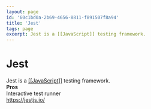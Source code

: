 ```yaml
---
layout: page
id: '60c1bd0a-2b69-4656-8811-f891507f8a94'
title: 'Jest'
tags: page
excerpt: Jest is a [[JavaScript]] testing framework.
---
```

  
# Jest

<div class="space-y-2">
<div class="element-block ml-0"><div class="flex-1">Jest is a <a class="text-teal-400 group" href="/pages/javascript"><span class="text-gray-500 group-hover:text-yellow-500">[[</span>JavaScript<span class="text-gray-500 group-hover:text-yellow-500">]]</span></a> testing framework.</div></div>

<div class="element-block ml-0"><div class="flex-1"><strong class="text-rose-400">Pros</strong></div></div>

<div class="element-block ml-4"><div class="flex-1">Interactive test runner</div></div>



<div class="element-block ml-0"><div class="flex-1"><a class="text-indigo-400" href="https://jestjs.io/" target="_blank" rel="">https://jestjs.io/</a></div></div>
</div>
